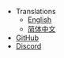 * Translations
  - [English](/en-us/)
  - [简体中文](/)
* [GitHub](https://github.com/SlimefunReloadingProject/RykenSlimeCustomizer-EN)
* [Discord](https://discord.gg/M2yRf7VV3X)
